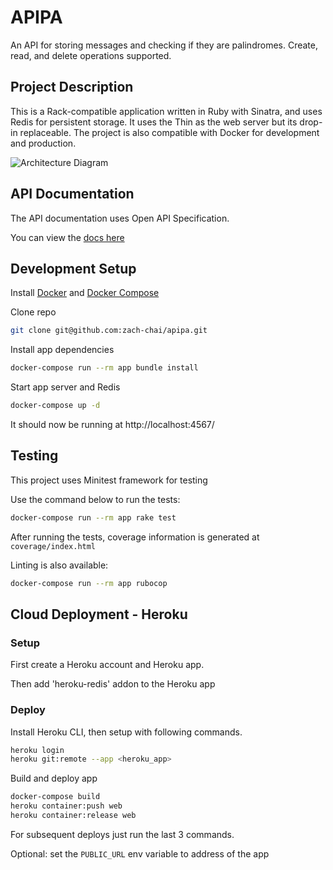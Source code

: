 # APIPA

An API for storing messages and checking if they are palindromes. Create, read, and delete operations supported.

## Project Description

This is a Rack-compatible application written in Ruby with Sinatra, and uses Redis for persistent storage. It uses the Thin as the web server but its drop-in replaceable. The project is also compatible with Docker for development and production.

![Architecture Diagram](https://gist.githubusercontent.com/zach-chai/aa0b1aa7121cdbe175e8ccc0705f56c5/raw/05e5dcea4c0d3eb64cc85b38b827c8cb0fa68070/app_architecture.jpg)

## API Documentation

The API documentation uses Open API Specification.

You can view the [docs here](https://petstore.swagger.io/?url=https://palindrome-service.herokuapp.com/spec.yaml)

## Development Setup
Install [Docker](https://www.docker.com/) and [Docker Compose](https://docs.docker.com/compose/)

Clone repo
```bash
git clone git@github.com:zach-chai/apipa.git
```
Install app dependencies
```bash
docker-compose run --rm app bundle install
```
Start app server and Redis
```bash
docker-compose up -d
```
It should now be running at http://localhost:4567/

## Testing

This project uses Minitest framework for testing

Use the command below to run the tests:
```bash
docker-compose run --rm app rake test
```
After running the tests, coverage information is generated at `coverage/index.html`

Linting is also available:
```bash
docker-compose run --rm app rubocop
```

## Cloud Deployment - Heroku

### Setup
First create a Heroku account and Heroku app.

Then add 'heroku-redis' addon to the Heroku app

### Deploy
Install Heroku CLI, then setup with following commands.
```bash
heroku login
heroku git:remote --app <heroku_app>
```
Build and deploy app
```bash
docker-compose build
heroku container:push web
heroku container:release web
```
For subsequent deploys just run the last 3 commands.

Optional: set the `PUBLIC_URL` env variable to address of the app

